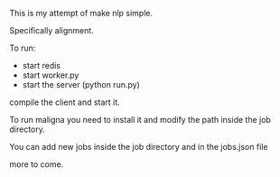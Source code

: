 This is my attempt of make nlp simple.

Specifically alignment.

To run:
* start redis
* start worker.py
* start the server (python run.py)

compile the client and start it.

To run maligna you need to install it and modify the path inside the job directory.

You can add new jobs inside the job directory and in the jobs.json file

more to come.